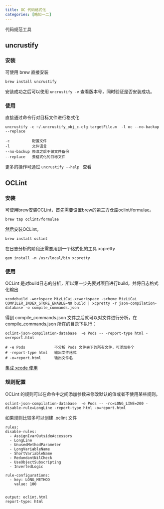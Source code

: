 ```yaml
---
title: OC 代码格式化
categories: [略知一二]
---
```



代码规范工具


## uncrustify

### 安装
可使用 brew 直接安装

```shell
brew install uncrustify
```

安装成功之后可以使用 `uncrustify -v` 查看版本号，同时验证是否安装成功。


### 使用

直接通过命令行对目标文件进行格式化

```
uncrustify -c ~/.uncrustify_obj_c.cfg targetFile.m  -l oc --no-backup --replace 

-c          配置文件       
-l          文件语言
--no-backup 修改之后不做文件备份
--replace   要格式化的目标文件
```

更多的操作可通过 `uncrustify --help ` 查看



## OCLint

### 安装

可使用brew安装OCLint，首先需要设置brew的第三方仓库oclint/formulae。

```
brew tap oclint/formulae
```

然后安装OCLint。

```
brew install oclint
```

在日志分析的阶段还需要用到一个格式化的工具 xcpretty

```shell
gem install -n /usr/local/bin xcpretty
```

### 使用

OCLint 是对build日志的分析，所以第一步先要对项目进行build，并将日志格式化输出

```shell
xcodebuild -workspace MizLiCai.xcworkspace -scheme MizLiCai COMPILER_INDEX_STORE_ENABLE=NO build | xcpretty -r json-compilation-database -o compile_commands.json
```

得到 compile_commands.json 文件之后就可以对文件进行分析，在 compile_commands.json 所在的目录下执行：

```shell
oclint-json-compilation-database  -e Pods -- -report-type html -o=report.html

# -e Pods             不分析 Pods 文件夹下的所有文件，可添加多个
# -report-type html   输出文件格式
# -o=report.html      输出文件名
```

[集成 xcode 使用](https://oclint-docs.readthedocs.io/en/stable/guide/xcode.html)

### 规则配置

OCLint 的规则可以在命令中之间添加参数来修改默认的值或者不使用某些规则。

```
oclint-json-compilation-database  -e Pods -- -rc=LONG_LINE=200 -disable-rule=LongLine -report-type html -o=report.html
```

如果规则比较多可以创建 .oclint 文件

```
rules:
disable-rules:
  - AssignIvarOutsideAccessors
  - LongLine
  - UnusedMethodParameter
  - LongVariableName
  - ShortVariableName
  - RedundantNilCheck
  - UseObjectSubscripting
  - InvertedLogic

rule-configurations:
  - key: LONG_METHOD 
    value: 100


output: oclint.html
report-type: html
```


